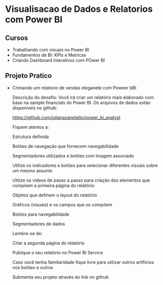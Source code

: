# Visualisacao de Dados e Relatorios com Power BI

## Cursos

  - Trabalhando com visuais no Power BI
  - Fundamentos de BI: KPIs e Metricas
  - Criando Dashboard interativos com POwer BI

## Projeto Pratico

 - Crimando um relatorio de vendas eleganete com Poweer bBI

      Descrição do desafio: Você irá criar um relatório mais elaborado com base na sample financials do Power BI. Os arquivos de dados estão disponíveis no github: 
        
      https://github.com/julianazanelatto/power_bi_analyst 
        
      Fiquem atentos a: 
        
      Estrutura definida 
        
      Botões de navegação que fornecem navegabilidade 
        
      Segmentadores utilizados e botões com imagem associado 

      Utilize os indicadores e botões para selecionar diferentes visuais sobre um mesmo assunto     
        
      Utilize os vídeos de passo a passo para criação dos elementos que compõem a primeira página do relatório: 
        
      Objetos que definem o layout do relatório 
        
      Gráficos (visuais) e os campos que os compõem 
        
      Botões para navegabilidade 
        
      Segmentadores de dados 
        
         
        
      Lembre-se de: 
        
      Criar a segunda página do relatório 
        
      Publique o seu relatório no Power BI Service 
        
      Caso você tenha familiaridade fique livre para utilizar outros artifícios nos botões e outros 
        
      Submenta seu projeto através do link no github 
        
         
